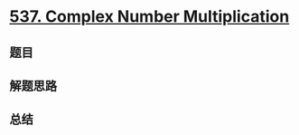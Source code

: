 # [537. Complex Number Multiplication](https://leetcode.com/problems/complex-number-multiplication/)

## 题目


## 解题思路


## 总结


